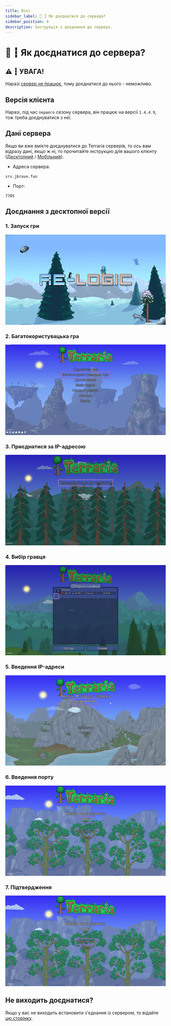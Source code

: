 ```yaml
---
title: Вікі
sidebar_label: 🎫 ┇ Як доєднатися до сервера?
sidebar_position: 4
description: Інструкція з доєднання до сервера.
---
```

# 🎫 ┇ Як доєднатися до сервера?

## ⚠️ ┇ УВАГА!

Наразі [сервер не працює](/season), тому доєднатися до нього - неможливо.

## Версія клієнта

Наразі, під час `першого` сезону сервера, він працює на версії `1.4.4.9`, тож треба доєднуватися з неї.

## Дані сервера

Якщо ви вже вмієте доєднуватися до Terraria серверів, то ось вам відразу дані, якщо ж ні, то прочитайте інструкцію для вашого клієнту ([Десктопний](/how-to-join#доєднання-з-десктопної-версії) / [Мобільний](/how-to-join#доєднання-з-мобільної-версії)).

- Адреса сервера:

```
srv.jbrave.fun
```

- Порт:

```
7705
```

## Доєднання з десктопної версії

### 1. Запуск гри

![1707901135543](image/how-to-join/1707901135543.png)

### 2. Багатокористувацька гра

![1707901156160](image/how-to-join/1707901156160.png)

### 3. Приєднатися за IP-адресою

![1707901168043](image/how-to-join/1707901168043.png)

### 4. Вибір гравця

![1707901176552](image/how-to-join/1707901176552.png)

### 5. Введення IP-адреси

![1707901185080](image/how-to-join/1707901185080.png)

### 6. Введення порту

![1707901192659](image/how-to-join/1707901192659.png)

### 7. Підтвердження

![1707901205648](image/how-to-join/1707901205648.png)

## Не виходить доєднатися?

Якщо у вас не виходить встановити з'єднання із сервером, то відайте [цю сторінку](/cant-join).
